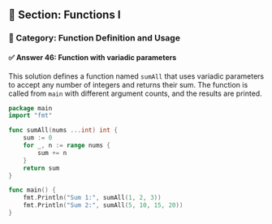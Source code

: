 ## 📘 Section: Functions I  
### 🔹 Category: Function Definition and Usage  
#### ✅ Answer 46: Function with variadic parameters

This solution defines a function named `sumAll` that uses variadic parameters to accept any number of integers and returns their sum. The function is called from `main` with different argument counts, and the results are printed.

```go
package main
import "fmt"

func sumAll(nums ...int) int {
    sum := 0
    for _, n := range nums {
        sum += n
    }
    return sum
}

func main() {
    fmt.Println("Sum 1:", sumAll(1, 2, 3))
    fmt.Println("Sum 2:", sumAll(5, 10, 15, 20))
}
```
